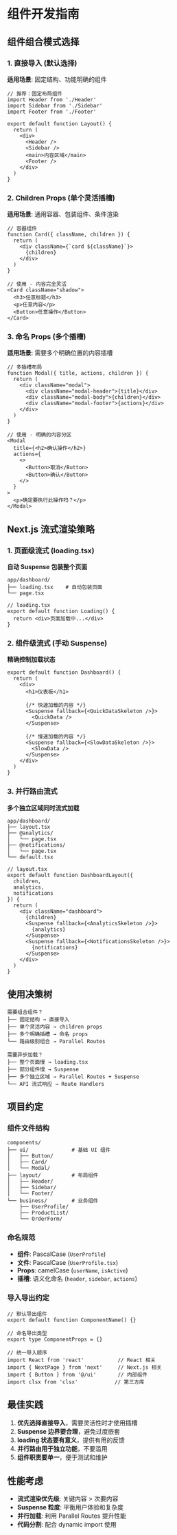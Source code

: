 # 组件开发指南

## 组件组合模式选择

### 1. 直接导入 (默认选择)

**适用场景**: 固定结构、功能明确的组件

```tsx
// 推荐：固定布局组件
import Header from './Header'
import Sidebar from './Sidebar'
import Footer from './Footer'

export default function Layout() {
  return (
    <div>
      <Header />
      <Sidebar />
      <main>内容区域</main>
      <Footer />
    </div>
  )
}
```

### 2. Children Props (单个灵活插槽)

**适用场景**: 通用容器、包装组件、条件渲染

```tsx
// 容器组件
function Card({ className, children }) {
  return (
    <div className={`card ${className}`}>
      {children}
    </div>
  )
}

// 使用 - 内容完全灵活
<Card className="shadow">
  <h3>任意标题</h3>
  <p>任意内容</p>
  <Button>任意操作</Button>
</Card>
```

### 3. 命名 Props (多个插槽)

**适用场景**: 需要多个明确位置的内容插槽

```tsx
// 多插槽布局
function Modal({ title, actions, children }) {
  return (
    <div className="modal">
      <div className="modal-header">{title}</div>
      <div className="modal-body">{children}</div>
      <div className="modal-footer">{actions}</div>
    </div>
  )
}

// 使用 - 明确的内容分区
<Modal
  title={<h2>确认操作</h2>}
  actions={
    <>
      <Button>取消</Button>
      <Button>确认</Button>
    </>
  }
>
  <p>确定要执行此操作吗？</p>
</Modal>
```

## Next.js 流式渲染策略

### 1. 页面级流式 (loading.tsx)

**自动 Suspense 包装整个页面**

```
app/dashboard/
├── loading.tsx    # 自动包装页面
└── page.tsx
```

```tsx
// loading.tsx
export default function Loading() {
  return <div>页面加载中...</div>
}
```

### 2. 组件级流式 (手动 Suspense)

**精确控制加载状态**

```tsx
export default function Dashboard() {
  return (
    <div>
      <h1>仪表板</h1>
      
      {/* 快速加载的内容 */}
      <Suspense fallback={<QuickDataSkeleton />}>
        <QuickData />
      </Suspense>
      
      {/* 慢速加载的内容 */}
      <Suspense fallback={<SlowDataSkeleton />}>
        <SlowData />
      </Suspense>
    </div>
  )
}
```

### 3. 并行路由流式

**多个独立区域同时流式加载**

```
app/dashboard/
├── layout.tsx
├── @analytics/
│   └── page.tsx
├── @notifications/
│   └── page.tsx
└── default.tsx
```

```tsx
// layout.tsx
export default function DashboardLayout({
  children,
  analytics,
  notifications
}) {
  return (
    <div className="dashboard">
      {children}
      <Suspense fallback={<AnalyticsSkeleton />}>
        {analytics}
      </Suspense>
      <Suspense fallback={<NotificationsSkeleton />}>
        {notifications}
      </Suspense>
    </div>
  )
}
```

## 使用决策树

```
需要组合组件？
├── 固定结构 → 直接导入
├── 单个灵活内容 → children props
├── 多个明确插槽 → 命名 props
└── 路由级别组合 → Parallel Routes

需要异步加载？
├── 整个页面慢 → loading.tsx
├── 部分组件慢 → Suspense
├── 多个独立区域 → Parallel Routes + Suspense
└── API 流式响应 → Route Handlers
```

## 项目约定

### 组件文件结构

```
components/
├── ui/              # 基础 UI 组件
│   ├── Button/
│   ├── Card/
│   └── Modal/
├── layout/          # 布局组件
│   ├── Header/
│   ├── Sidebar/
│   └── Footer/
└── business/        # 业务组件
    ├── UserProfile/
    ├── ProductList/
    └── OrderForm/
```

### 命名规范

- **组件**: PascalCase (`UserProfile`)
- **文件**: PascalCase (`UserProfile.tsx`)
- **Props**: camelCase (`userName`, `isActive`)
- **插槽**: 语义化命名 (`header`, `sidebar`, `actions`)

### 导入导出约定

```tsx
// 默认导出组件
export default function ComponentName() {}

// 命名导出类型
export type ComponentProps = {}

// 统一导入顺序
import React from 'react'           // React 相关
import { NextPage } from 'next'     // Next.js 相关
import { Button } from '@/ui'       // 内部组件
import clsx from 'clsx'            // 第三方库
```

## 最佳实践

1. **优先选择直接导入**，需要灵活性时才使用插槽
2. **Suspense 边界要合理**，避免过度嵌套
3. **loading 状态要有意义**，提供有用的反馈
4. **并行路由用于独立功能**，不要滥用
5. **组件职责要单一**，便于测试和维护

## 性能考虑

- **流式渲染优先级**: 关键内容 > 次要内容
- **Suspense 粒度**: 平衡用户体验和复杂度
- **并行加载**: 利用 Parallel Routes 提升性能
- **代码分割**: 配合 dynamic import 使用
